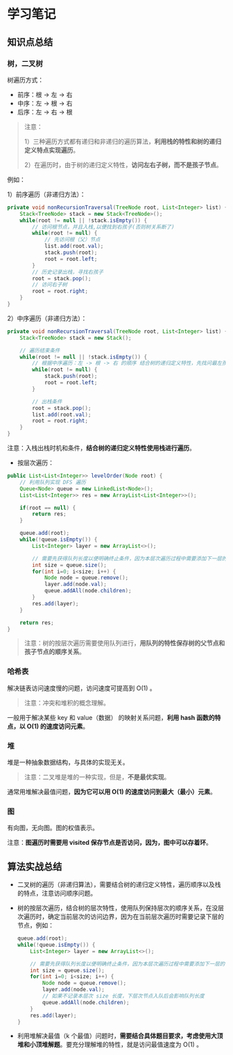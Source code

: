 # 学习笔记

## 知识点总结

### 树，二叉树

树遍历方式：

+ 前序：根 -> 左 -> 右
+ 中序：左 -> 根 -> 右
+ 后序：左 -> 右 -> 根

> 注意：
>
> 1）三种遍历方式都有递归和非递归的遍历算法，**利用栈的特性和树的递归定义特点实现遍历**。
>
> 2）在遍历时，由于树的递归定义特性，**访问左右子树，而不是孩子节点**。

例如：

1）前序遍历（非递归方法）：

```java
private void nonRecursionTraversal(TreeNode root, List<Integer> list) {
    Stack<TreeNode> stack = new Stack<TreeNode>();
    while(root != null || !stack.isEmpty()) {
        // 访问根节点，并且入栈,以便找到右孩子(否则树关系断了)
        while(root != null) {
            // 先访问根（父）节点
            list.add(root.val);
            stack.push(root);
            root = root.left;
        }
        // 历史记录出栈，寻找右孩子
        root = stack.pop();
        // 访问右子树
        root = root.right;
    }
}
```



2）中序遍历（非递归方法）：

```java
private void nonRecursionTraversal(TreeNode root, List<Integer> list) {
    Stack<TreeNode> stack = new Stack();

    // 遍历结束条件
    while(root != null || !stack.isEmpty()) {
        // 根据中序遍历：左 -> 根 -> 右 的顺序 结合树的递归定义特性，先找问最左孩子
        while(root != null) {
            stack.push(root);
            root = root.left;
        }

        // 出栈条件
        root = stack.pop();
        list.add(root.val);
        root = root.right;
    }
}
```

注意：入栈出栈时机和条件，**结合树的递归定义特性使用栈进行遍历**。

+ 按层次遍历：

```java
public List<List<Integer>> levelOrder(Node root) {
    // 利用队列实现 DFS 遍历
    Queue<Node> queue = new LinkedList<Node>();
    List<List<Integer>> res = new ArrayList<List<Integer>>();

    if(root == null) {
        return res;
    }

    queue.add(root);
    while(!queue.isEmpty()) {
        List<Integer> layer = new ArrayList<>();

        // 需要先获得队列长度以便明确终止条件，因为本层次遍历过程中需要添加下一层的节点
        int size = queue.size();          
        for(int i=0; i<size; i++) {
            Node node = queue.remove();
            layer.add(node.val);
            queue.addAll(node.children);
        }
        res.add(layer);
    }

    return res;
}
```

> 注意：树的按层次遍历需要使用队列进行，**用队列的特性保存树的父节点和孩子节点的顺序关系**。

### 哈希表

解决链表访问速度慢的问题，访问速度可提高到 O(1) 。

> 注意：冲突和堆积的概念理解。

一般用于解决某些 key 和 value（数据） 的映射关系问题，**利用 hash 函数的特点，以 O(1) 的速度访问元素**。

### 堆

堆是一种抽象数据结构，与具体的实现无关。

> 注意：二叉堆是堆的一种实现，但是，**不是最优实现**。

通常用堆解决最值问题，**因为它可以用 O(1) 的速度访问到最大（最小）元素**。

### 图

有向图，无向图。图的权值表示。

注意：**图遍历时需要用 visited 保存节点是否访问，因为，图中可以存着环**。

## 算法实战总结

+ 二叉树的遍历（非递归算法），需要结合树的递归定义特性，遍历顺序以及栈的特点，注意访问顺序问题。

+ 树的按层次遍历，结合树的层次特性，使用队列保持层次的顺序关系，在没层次遍历时，确定当前层次的访问边界，因为在当前层次遍历时需要记录下层的节点，例如：

  ```java
  queue.add(root);
  while(!queue.isEmpty()) {
      List<Integer> layer = new ArrayList<>();
  
      // 需要先获得队列长度以便明确终止条件，因为本层次遍历过程中需要添加下一层的节点
      int size = queue.size();          
      for(int i=0; i<size; i++) {
          Node node = queue.remove();
          layer.add(node.val);
          // 如果不记录本层次 size 长度，下层次节点入队后会影响队列长度
          queue.addAll(node.children);
      }
      res.add(layer);
  }
  ```

+ 利用堆解决最值（k 个最值）问题时，**需要结合具体题目要求，考虑使用大顶堆和小顶堆解题**。要充分理解堆的特性，就是访问最值速度为 O(1) 。

